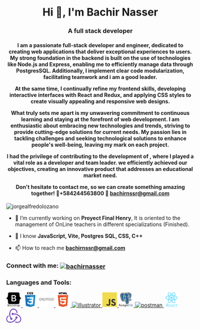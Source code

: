 <h1 align="center">Hi 👋, I'm Bachir Nasser</h1>
<h3 align="center">A full stack developer</h3>
<h4 align="center">I am a passionate full-stack developer and engineer, dedicated to creating web applications that deliver exceptional experiences to users. My strong foundation in the backend is built on the use of technologies like Node.js and Express, enabling me to efficiently manage data through PostgresSQL. Additionally, I implement clear code modularization, facilitating teamwork and i am a good leader.

At the same time, I continually refine my frontend skills, developing interactive interfaces with React and Redux, and applying CSS styles to create visually appealing and responsive web designs.

What truly sets me apart is my unwavering commitment to continuous learning and staying at the forefront of web development. I am enthusiastic about embracing new technologies and trends, striving to provide cutting-edge solutions for current needs. My passion lies in tackling challenges and seeking technological solutions to enhance people's well-being, leaving my mark on each project.

I had the privilege of contributing to the development of <Aprende Conmigo>, where I played a vital role as a developer and team leader.  we efficiently achieved our objectives, creating an innovative product that addresses an educational market need.

Don't hesitate to contact me, so we can create something amazing together!
📱+584244563800
📧 bachirnssr@gmail.com</h4>

<p align="left"> <img src="https://komarev.com/ghpvc/?username=jorgealfredolozano&label=Profile%20views&color=0e75b6&style=flat" alt="jorgealfredolozano" /> </p>

- 🔭 I’m currently working on **Proyect Final Henry**, It is oriented to the management of OnLine teachers in different specializations (Finished).

- 🌱 I know **JavaScript, Vite, Postgres SQL, CSS, C++**

- 📫 How to reach me **bachirnssr@gmail.com**

<h3 align="left">Connect with me:</h
<p align="left">
<a href="https://www.linkedin.com/in/bachir-nasser-83b1b3263" target="blank"><img align="center" src="https://raw.githubusercontent.com/rahuldkjain/github-profile-readme-generator/master/src/images/icons/Social/linked-in-alt.svg" alt="bachirnasser" height="30" width="40" /></a>
</p>

<h3 align="left">Languages and Tools:</h3>
<p align="left"> <a href="https://getbootstrap.com" target="_blank" rel="noreferrer"> <img src="https://raw.githubusercontent.com/devicons/devicon/master/icons/bootstrap/bootstrap-plain-wordmark.svg" alt="bootstrap" width="40" height="40"/> </a> <a href="https://www.w3schools.com/css/" target="_blank" rel="noreferrer"> <img src="https://raw.githubusercontent.com/devicons/devicon/master/icons/css3/css3-original-wordmark.svg" alt="css3" width="40" height="40"/> </a> <a href="https://expressjs.com" target="_blank" rel="noreferrer"> <img src="https://raw.githubusercontent.com/devicons/devicon/master/icons/express/express-original-wordmark.svg" alt="express" width="40" height="40"/> </a> <a href="https://www.w3.org/html/" target="_blank" rel="noreferrer"> <img src="https://raw.githubusercontent.com/devicons/devicon/master/icons/html5/html5-original-wordmark.svg" alt="html5" width="40" height="40"/> </a> <a href="https://www.adobe.com/in/products/illustrator.html" target="_blank" rel="noreferrer"> <img src="https://www.vectorlogo.zone/logos/adobe_illustrator/adobe_illustrator-icon.svg" alt="illustrator" width="40" height="40"/> </a> <a href="https://developer.mozilla.org/en-US/docs/Web/JavaScript" target="_blank" rel="noreferrer"> <img src="https://raw.githubusercontent.com/devicons/devicon/master/icons/javascript/javascript-original.svg" alt="javascript" width="40" height="40"/> </a> <a href="https://jestjs.io" target="_blank" rel="noreferrer"><a href="https://www.postgresql.org" target="_blank" rel="noreferrer"> <img src="https://raw.githubusercontent.com/devicons/devicon/master/icons/postgresql/postgresql-original-wordmark.svg" alt="postgresql" width="40" height="40"/> </a> <a href="https://postman.com" target="_blank" rel="noreferrer"> <img src="https://www.vectorlogo.zone/logos/getpostman/getpostman-icon.svg" alt="postman" width="40" height="40"/> </a> <a href="https://reactjs.org/" target="_blank" rel="noreferrer"> <img src="https://raw.githubusercontent.com/devicons/devicon/master/icons/react/react-original-wordmark.svg" alt="react" width="40" height="40"/> </a> <a href="https://redux.js.org" target="_blank" rel="noreferrer"> <img src="https://raw.githubusercontent.com/devicons/devicon/master/icons/redux/redux-original.svg" alt="redux" width="40" height="40"/> </a>
